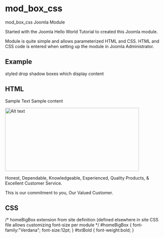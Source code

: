 mod_box_css
===========

mod_box_css Joomla Module

Started with the Joomla Hello World Tutorial to created this Joomla module.

Module is quite simple and allows parameterized HTML and CSS.
HTML and CSS code is entered when setting up the module in Joomla Administrator.

Example
-------
styled drop shadow boxes which display content

HTML
----
<p><span id="txtBold">Sample Text</span> Sample content<p>
<img src="images/imag005.jpg" width="437" height="206" border="0" alt="Alt text" title="title">
<p>
Honest, Dependable, Knowledgeable, Experienced, Quality Products, & Excellent Customer Service.
</p>
<p>
This is our commitment to you, Our Valued Customer.
</p>

CSS
---
/* homeBigBox extension from site definition (defined elsewhere in site CSS file
   allows customizing font-size per module */
#homeBigBox {
  font-family:"Verdana";
  font-size:12pt;
}
#txtBold {
  font-weight:bold;
}
